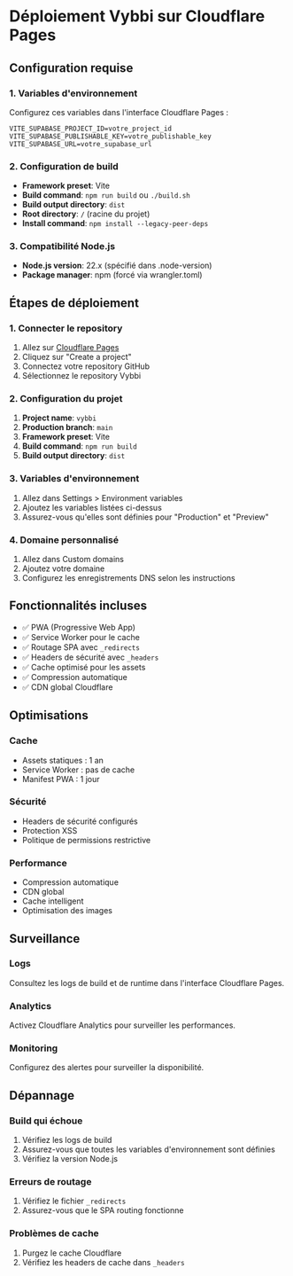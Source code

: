 # Déploiement Vybbi sur Cloudflare Pages

## Configuration requise

### 1. Variables d'environnement
Configurez ces variables dans l'interface Cloudflare Pages :

```
VITE_SUPABASE_PROJECT_ID=votre_project_id
VITE_SUPABASE_PUBLISHABLE_KEY=votre_publishable_key
VITE_SUPABASE_URL=votre_supabase_url
```

### 2. Configuration de build
- **Framework preset**: Vite
- **Build command**: `npm run build` ou `./build.sh`
- **Build output directory**: `dist`
- **Root directory**: `/` (racine du projet)
- **Install command**: `npm install --legacy-peer-deps`

### 3. Compatibilité Node.js
- **Node.js version**: 22.x (spécifié dans .node-version)
- **Package manager**: npm (forcé via wrangler.toml)

## Étapes de déploiement

### 1. Connecter le repository
1. Allez sur [Cloudflare Pages](https://pages.cloudflare.com/)
2. Cliquez sur "Create a project"
3. Connectez votre repository GitHub
4. Sélectionnez le repository Vybbi

### 2. Configuration du projet
1. **Project name**: `vybbi`
2. **Production branch**: `main`
3. **Framework preset**: Vite
4. **Build command**: `npm run build`
5. **Build output directory**: `dist`

### 3. Variables d'environnement
1. Allez dans Settings > Environment variables
2. Ajoutez les variables listées ci-dessus
3. Assurez-vous qu'elles sont définies pour "Production" et "Preview"

### 4. Domaine personnalisé
1. Allez dans Custom domains
2. Ajoutez votre domaine
3. Configurez les enregistrements DNS selon les instructions

## Fonctionnalités incluses

- ✅ PWA (Progressive Web App)
- ✅ Service Worker pour le cache
- ✅ Routage SPA avec `_redirects`
- ✅ Headers de sécurité avec `_headers`
- ✅ Cache optimisé pour les assets
- ✅ Compression automatique
- ✅ CDN global Cloudflare

## Optimisations

### Cache
- Assets statiques : 1 an
- Service Worker : pas de cache
- Manifest PWA : 1 jour

### Sécurité
- Headers de sécurité configurés
- Protection XSS
- Politique de permissions restrictive

### Performance
- Compression automatique
- CDN global
- Cache intelligent
- Optimisation des images

## Surveillance

### Logs
Consultez les logs de build et de runtime dans l'interface Cloudflare Pages.

### Analytics
Activez Cloudflare Analytics pour surveiller les performances.

### Monitoring
Configurez des alertes pour surveiller la disponibilité.

## Dépannage

### Build qui échoue
1. Vérifiez les logs de build
2. Assurez-vous que toutes les variables d'environnement sont définies
3. Vérifiez la version Node.js

### Erreurs de routage
1. Vérifiez le fichier `_redirects`
2. Assurez-vous que le SPA routing fonctionne

### Problèmes de cache
1. Purgez le cache Cloudflare
2. Vérifiez les headers de cache dans `_headers`
